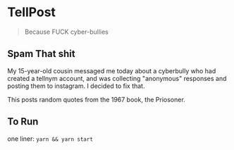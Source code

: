 # TellPost

> Because FUCK cyber-bullies

## Spam That shit

My 15-year-old cousin messaged me today about a cyberbully who had created a tellnym account, and was collecting "anonymous" responses and posting them to instagram. I decided to fix that.

This posts random quotes from the 1967 book, the Priosoner.

## To Run

one liner:
`yarn && yarn start`
